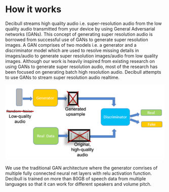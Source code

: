 # How it works

Decibull streams high quality audio i.e. super-resolution audio from the low quality audio transmitted from your device by using General Adversarial networks (GANs). This concept of generating super resolution audio is borrowed from successful use of GANs to generate super resolution images.
A GAN comprises of two models i.e. a generator and a discriminator model which are used to resolve missing details in images/audio to generate super resolution images/audio from low quality images. Although our work is heavily inspired from existing research on using GANs 
to generate super resolution audio, most of the research has been focused on generating batch high resolution audio. Decibull attempts to use GANs to stream super resolution audio realtime.

![GAN](img/GAN_basic.png)

We use the traditional GAN architecture where the generator comrises of multiple fully connected neural net layers with relu activation function. Decibull is trained on more than 80GB of speech data from multiple languages so that it can work for different speakers and volume pitch.
